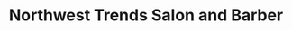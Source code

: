 ---
title: "Northwest Trends Salon and Barber"
url: /kirkland/northwest-trends-salon-and-barber/
shop: hairdresser
---